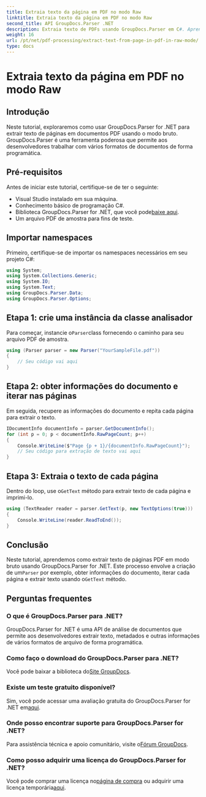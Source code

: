 ```yaml
---
title: Extraia texto da página em PDF no modo Raw
linktitle: Extraia texto da página em PDF no modo Raw
second_title: API GroupDocs.Parser .NET
description: Extraia texto de PDFs usando GroupDocs.Parser em C#. Aprenda a extração eficiente de texto em PDF com esta poderosa biblioteca .NET.
weight: 16
url: /pt/net/pdf-processing/extract-text-from-page-in-pdf-in-raw-mode/
type: docs
---
```

# Extraia texto da página em PDF no modo Raw

## Introdução
Neste tutorial, exploraremos como usar GroupDocs.Parser for .NET para extrair texto de páginas em documentos PDF usando o modo bruto. GroupDocs.Parser é uma ferramenta poderosa que permite aos desenvolvedores trabalhar com vários formatos de documentos de forma programática.
## Pré-requisitos
Antes de iniciar este tutorial, certifique-se de ter o seguinte:
- Visual Studio instalado em sua máquina.
- Conhecimento básico de programação C#.
- Biblioteca GroupDocs.Parser for .NET, que você pode[baixe aqui](https://releases.groupdocs.com/parser/net/).
- Um arquivo PDF de amostra para fins de teste.

## Importar namespaces
Primeiro, certifique-se de importar os namespaces necessários em seu projeto C#:
```csharp
using System;
using System.Collections.Generic;
using System.IO;
using System.Text;
using GroupDocs.Parser.Data;
using GroupDocs.Parser.Options;
```
## Etapa 1: crie uma instância da classe analisador
 Para começar, instancie o`Parser`class fornecendo o caminho para seu arquivo PDF de amostra.
```csharp
using (Parser parser = new Parser("YourSampleFile.pdf"))
{
    // Seu código vai aqui
}
```
## Etapa 2: obter informações do documento e iterar nas páginas
Em seguida, recupere as informações do documento e repita cada página para extrair o texto.
```csharp
IDocumentInfo documentInfo = parser.GetDocumentInfo();
for (int p = 0; p < documentInfo.RawPageCount; p++)
{
    Console.WriteLine($"Page {p + 1}/{documentInfo.RawPageCount}");
    // Seu código para extração de texto vai aqui
}
```
## Etapa 3: Extraia o texto de cada página
 Dentro do loop, use o`GetText` método para extrair texto de cada página e imprimi-lo.
```csharp
using (TextReader reader = parser.GetText(p, new TextOptions(true)))
{
    Console.WriteLine(reader.ReadToEnd());
}
```

## Conclusão
 Neste tutorial, aprendemos como extrair texto de páginas PDF em modo bruto usando GroupDocs.Parser for .NET. Este processo envolve a criação de um`Parser` por exemplo, obter informações do documento, iterar cada página e extrair texto usando o`GetText` método.

## Perguntas frequentes
### O que é GroupDocs.Parser para .NET?
GroupDocs.Parser for .NET é uma API de análise de documentos que permite aos desenvolvedores extrair texto, metadados e outras informações de vários formatos de arquivo de forma programática.
### Como faço o download do GroupDocs.Parser para .NET?
 Você pode baixar a biblioteca do[Site GroupDocs](https://releases.groupdocs.com/parser/net/).
### Existe um teste gratuito disponível?
 Sim, você pode acessar uma avaliação gratuita do GroupDocs.Parser for .NET em[aqui](https://releases.groupdocs.com/).
### Onde posso encontrar suporte para GroupDocs.Parser for .NET?
 Para assistência técnica e apoio comunitário, visite o[Fórum GroupDocs](https://forum.groupdocs.com/c/parser/17).
### Como posso adquirir uma licença do GroupDocs.Parser for .NET?
 Você pode comprar uma licença no[página de compra](https://purchase.groupdocs.com/buy) ou adquirir uma licença temporária[aqui](https://purchase.groupdocs.com/temporary-license/).